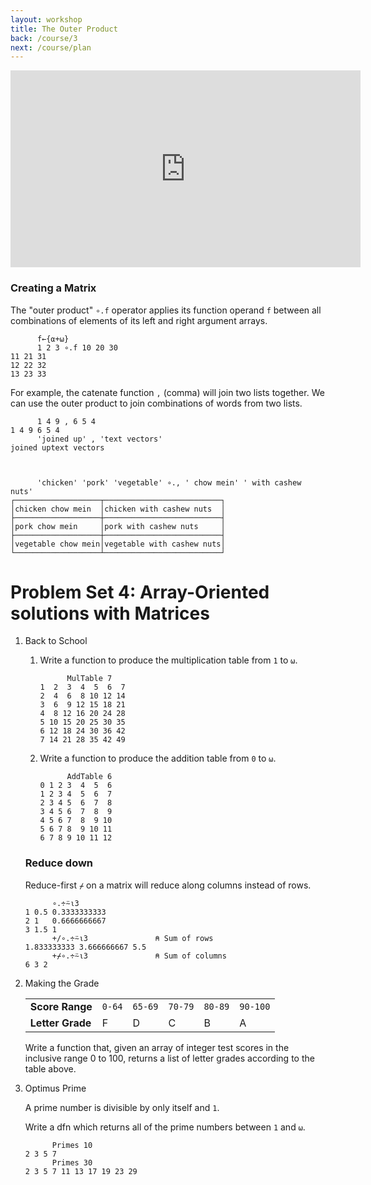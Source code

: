 ```yaml
---
layout: workshop
title: The Outer Product
back: /course/3
next: /course/plan
---
```


<div align="center">
<iframe width="560" height="315" src="https://www.youtube.com/embed/m2krbWBd1WU" frameborder="0" allow="accelerometer; autoplay; encrypted-media; gyroscope; picture-in-picture" allowfullscreen></iframe>
</div>

### Creating a Matrix
The "outer product" `∘.f` operator applies its function operand `f` between all combinations of elements of its left and right argument arrays. 

```APL
      f←{⍺+⍵}
      1 2 3 ∘.f 10 20 30
11 21 31
12 22 32
13 23 33
```

For example, the catenate function `,` (comma) will join two lists together. We can use the outer product to join combinations of words from two lists. 

```APL
      1 4 9 , 6 5 4
1 4 9 6 5 4
      'joined up' , 'text vectors'
joined uptext vectors



      'chicken' 'pork' 'vegetable' ∘., ' chow mein' ' with cashew nuts'
┌───────────────────┬──────────────────────────┐
│chicken chow mein  │chicken with cashew nuts  │
├───────────────────┼──────────────────────────┤
│pork chow mein     │pork with cashew nuts     │
├───────────────────┼──────────────────────────┤
│vegetable chow mein│vegetable with cashew nuts│
└───────────────────┴──────────────────────────┘
```

# Problem Set 4: Array-Oriented solutions with Matrices

1. Back to School
    1. Write a function to produce the multiplication table from `1` to `⍵`. 
    
        ```APL
              MulTable 7
        1  2  3  4  5  6  7
        2  4  6  8 10 12 14
        3  6  9 12 15 18 21
        4  8 12 16 20 24 28
        5 10 15 20 25 30 35
        6 12 18 24 30 36 42
        7 14 21 28 35 42 49          
        ```
        
    1. Write a function to produce the addition table from `0` to `⍵`.
    
        ```APL
              AddTable 6
        0 1 2 3  4  5  6
        1 2 3 4  5  6  7
        2 3 4 5  6  7  8
        3 4 5 6  7  8  9
        4 5 6 7  8  9 10
        5 6 7 8  9 10 11
        6 7 8 9 10 11 12         
        ```

    ### Reduce down     

    Reduce-first `⌿` on a matrix will reduce along columns instead of rows. 

    ```APL
          ∘.÷⍨⍳3
    1 0.5 0.3333333333
    2 1   0.6666666667
    3 1.5 1           
          +/∘.÷⍨⍳3               ⍝ Sum of rows
    1.833333333 3.666666667 5.5
          +⌿∘.÷⍨⍳3               ⍝ Sum of columns
    6 3 2   
    ```

1. Making the Grade

    |   |   |   |   |   |   |
    |---|---|---|---|---|---|
    |**Score Range**|`0-64`|`65-69`|`70-79`|`80-89`|`90-100`|
    |**Letter Grade**|F|D|C|B|A|

    Write a function that, given an array of integer test scores in the inclusive range 0 to 100, returns a list of letter grades according to the table above.

1. Optimus Prime

    A prime number is divisible by only itself and `1`.

    Write a dfn which returns all of the prime numbers between `1` and `⍵`.

    ```APL
          Primes 10
    2 3 5 7
          Primes 30
    2 3 5 7 11 13 17 19 23 29   
    ```
